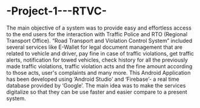 # -Project-1---RTVC-
The main objective of a system was to provide easy and effortless access to the end users for the interaction with Traffic Police and RTO (Regional Transport Office). “Road Transport and Violation Control System” included several services like E-Wallet for legal document management that are related to vehicle and driver, pay fine in case of traffic violations, get traffic alerts, notification for towed vehicles, check history for all the previously made traffic violations, traffic violation acts and the fine amount according to those acts, user's complaints and many more. This Android Application has been developed using ‘Android Studio’ and ‘Firebase’- a real time database provided by ‘Google’. The main idea was to make the services digitalize so that they can be use faster and easier compare to a present system.
